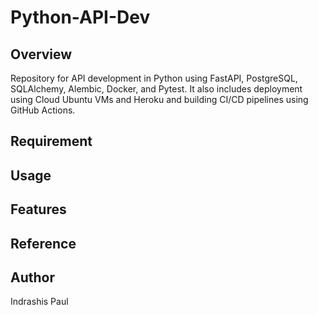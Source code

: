 # Python-API-Dev

## Overview

Repository for API development in Python using FastAPI, PostgreSQL, SQLAlchemy, Alembic, Docker, and Pytest. It also includes deployment using Cloud Ubuntu VMs and Heroku and building CI/CD pipelines using GitHub Actions.

## Requirement

## Usage

## Features

## Reference

## Author

Indrashis Paul
